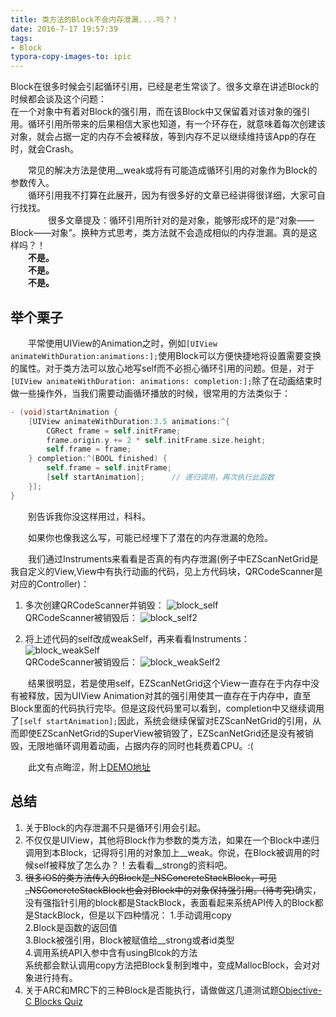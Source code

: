 ```yaml
---
title: 类方法的Block不会内存泄漏....吗？！
date: 2016-7-17 19:57:39
tags: 
- Block
typora-copy-images-to: ipic
---
```


Block在很多时候会引起循环引用，已经是老生常谈了。很多文章在讲述Block的时候都会谈及这个问题：    
在一个对象中有着对Block的强引用，而在该Block中又保留着对该对象的强引用。循环引用所带来的后果相信大家也知道，有一个环存在，就意味着每次创建该对象，就会占据一定的内存不会被释放，等到内存不足以继续维持该App的存在时，就会Crash。    

<!--more-->
　　常见的解决方法是使用__weak或将有可能造成循环引用的对象作为Block的参数传入。    
　　循环引用我不打算在此展开，因为有很多好的文章已经讲得很详细，大家可自行找找。    
　　
　　很多文章提及：循环引用所针对的是对象，能够形成环的是“对象——Block——对象”。换种方式思考，类方法就不会造成相似的内存泄漏。真的是这样吗？！    
　　**不是。**    
　　**不是。**    
　　**不是。**    

## 举个栗子

　　平常使用UIView的Animation之时，例如`[UIView animateWithDuration:animations:];`使用Block可以方便快捷地将设置需要变换的属性。对于类方法可以放心地写self而不必担心循环引用的问题。但是，对于`[UIView animateWithDuration: animations: completion:];`除了在动画结束时做一些操作外，当我们需要动画循环播放的时候，很常用的方法类似于：     


``` objectivec
- (void)startAnimation {
    [UIView animateWithDuration:3.5 animations:^{
        CGRect frame = self.initFrame;
        frame.origin.y += 2 * self.initFrame.size.height;
        self.frame = frame;
    } completion:^(BOOL finished) {
        self.frame = self.initFrame;
        [self startAnimation];		// 递归调用，再次执行此函数
    }];
}
```

　　别告诉我你没这样用过，科科。    

　　如果你也像我这么写，可能已经埋下了潜在的内存泄漏的危险。    

　　我们通过Instruments来看看是否真的有内存泄漏(例子中EZScanNetGrid是我自定义的View,View中有执行动画的代码，见上方代码块，QRCodeScanner是对应的Controller)：    

1. 多次创建QRCodeScanner并销毁：
   ![block_self](https://oaoa-1256157051.cos.ap-guangzhou.myqcloud.com/blog/g3gqy.jpg)    
   QRCodeScanner被销毁后：
   ![block_self2](https://oaoa-1256157051.cos.ap-guangzhou.myqcloud.com/blog/97ewo.jpg)     


2. 将上述代码的self改成weakSelf，再来看看Instruments：
   ![block_weakSelf](https://oaoa-1256157051.cos.ap-guangzhou.myqcloud.com/blog/jnbwl.jpg)     
   QRCodeScanner被销毁后：
   ![block_weakSelf2](https://oaoa-1256157051.cos.ap-guangzhou.myqcloud.com/blog/p1pae.jpg)     


　　结果很明显，若是使用self，EZScanNetGrid这个View一直存在于内存中没有被释放，因为UIView Animation对其的强引用使其一直存在于内存中，直至Block里面的代码执行完毕。但是这段代码里可以看到，completion中又继续调用了`[self startAnimation];`因此，系统会继续保留对EZScanNetGrid的引用，从而即使EZScanNetGrid的SuperView被销毁了，EZScanNetGrid还是没有被销毁，无限地循环调用着动画，占据内存的同时也耗费着CPU。:(

　　此文有点晦涩，附上[DEMO地址](<https://github.com/objchris/ChrisDerDemos/tree/master/ClassBlockDemo>)


## 总结

1. 关于Block的内存泄漏不只是循环引用会引起。
2. 不仅仅是UIView，其他将Block作为参数的类方法，如果在一个Block中递归调用到本Block，记得将引用的对象加上\_\_weak。你说，在Block被调用的时候self被释放了怎么办？！去看看\_\_strong的资料吧。
3. ~~很多iOS的类方法传入的Block是\_NSConcreteStackBlock，可见\_NSConcreteStackBlock也会对Block中的对象保持强引用。(待考究)~~确实，没有强指针引用的block都是StackBlock，表面看起来系统API传入的Block都是StackBlock，但是以下四种情况：
   1.手动调用copy    
   2.Block是函数的返回值    
   3.Block被强引用，Block被赋值给__strong或者id类型    
   4.调用系统API入参中含有usingBlcok的方法    
   系统都会默认调用copy方法把Block复制到堆中，变成MallocBlock，会对对象进行持有。
4. 关于ARC和MRC下的三种Block是否能执行，请做做这几道测试题[Objective-C Blocks Quiz](http://blog.parse.com/learn/engineering/objective-c-blocks-quiz/)

